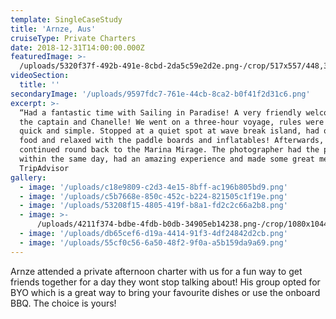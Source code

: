 ```yaml
---
template: SingleCaseStudy
title: 'Arnze, Aus'
cruiseType: Private Charters
date: 2018-12-31T14:00:00.000Z
featuredImage: >-
  /uploads/5320f37f-492b-491e-8cbd-2da5c59e2d2e.png-/crop/517x557/448,342/-/preview/
videoSection:
  title: ''
secondaryImage: '/uploads/9597fdc7-761e-44cb-8ca2-b0f41f2d31c6.png'
excerpt: >-
  “Had a fantastic time with Sailing in Paradise! A very friendly welcome from
  the captain and Chanelle! We went on a three-hour voyage, rules were explained
  quick and simple. Stopped at a quiet spot at wave break island, had our own
  food and relaxed with the paddle boards and inflatables! Afterwards, we
  continued round back to the Marina Mirage. The photographer had the photos out
  within the same day, had an amazing experience and made some great memories!”
  TripAdvisor
gallery:
  - image: '/uploads/c18e9809-c2d3-4e15-8bff-ac196b805bd9.png'
  - image: '/uploads/c5b7668e-850c-452c-b224-821505c1f19e.png'
  - image: '/uploads/53208f15-4805-419f-b8a1-fd2c2c66a2b8.png'
  - image: >-
      /uploads/4211f374-bdbe-4fdb-b0db-34905eb14238.png-/crop/1080x1044/0,264/-/preview/
  - image: '/uploads/db65cef6-d19a-4414-91f3-4df24842d2cb.png'
  - image: '/uploads/55cf0c56-6a50-48f2-9f0a-a5b159da9a69.png'
---
```

Arnze attended a private afternoon charter with us for a fun way to get friends together for a day they wont stop talking about! His group opted for BYO which is a great way to bring your favourite dishes or use the onboard BBQ. The choice is yours!
